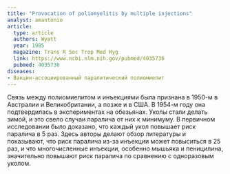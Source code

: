 ```yaml
---
title: "Provocation of poliomyelitis by multiple injections"
analyst: amantonio
article:
  type: article
  authors: Wyatt
  year: 1985
  magazine: Trans R Soc Trop Med Hyg
  link: https://www.ncbi.nlm.nih.gov/pubmed/4035736
  pubmed: 4035736
diseases:
- Вакцин-ассоциированный паралитический полиомиелит
---
```


Связь между полиомиелитом и инъекциями была признана в 1950-м в Австралии и Великобритании, а позже и в США. В 1954-м году она подтвердилась в экспериментах на обезьянах. Уколы стали делать зимой, и это свело случаи паралича от них к минимуму. В первичном исследовании было доказано, что каждый укол повышает риск паралича в 5 раз.
Здесь авторы делают обзор литературы и показывают, что риск паралича из-за инъекции может повыситься в 25 раз, и что многочисленные инъекции, особенно мышьяка и пеницилина, значительно повышают риск паралича по сравнению с одноразовым уколом.
